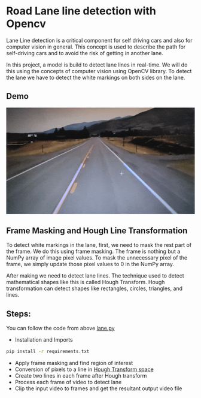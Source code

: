 # Road Lane line detection with Opencv

Lane Line detection is a critical component for self driving cars and also for computer vision in general. This concept is used to describe the path for self-driving cars and to avoid the risk of getting in another lane.

In this project, a model is build  to detect lane lines in real-time. We will do this using the concepts of computer vision using OpenCV library. To detect the lane we have to detect the white markings on both sides on the lane.

## Demo
![demo](https://github.com/VISHVAJITK/mldl_Notes/blob/main/srceen%20shot/ezgif.com-gif-maker.gif?raw=true)

## Frame Masking and Hough Line Transformation
To detect white markings in the lane, first, we need to mask the rest part of the frame. We do this using frame masking. The frame is nothing but a NumPy array of image pixel values. To mask the unnecessary pixel of the frame, we simply update those pixel values to 0 in the NumPy array.

After making we need to detect lane lines. The technique used to detect mathematical shapes like this is called Hough Transform. Hough transformation can detect shapes like rectangles, circles, triangles, and lines.

## Steps:
You can follow the code from above [lane.py](https://github.com/VISHVAJITK/-PersonalProjects/blob/main/Road%20Lane%20Detection%20with%20Opencv/lane.py)

- Installation and Imports
```bash
pip install -r requirements.txt
```
- Apply frame masking and find region of interest
- Conversion of pixels to a line in [Hough Transform space](https://homepages.inf.ed.ac.uk/rbf/HIPR2/hough.htm)
- Create two lines in each frame after Hough transform
- Process each frame of video to detect lane
- Clip the input video to frames and get the resultant output video file